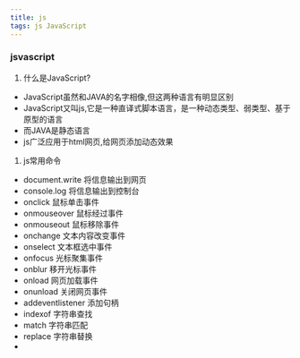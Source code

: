 ```yaml
---
title: js
tags: js JavaScript
---
```


### jsvascript

1. 什么是JavaScript?

  - JavaScript虽然和JAVA的名字相像,但这两种语言有明显区别
  - JavaScript又叫js,它是一种直译式脚本语言，是一种动态类型、弱类型、基于原型的语言
  - 而JAVA是静态语言
  - js广泛应用于html网页,给网页添加动态效果



<!--more-->



1. js常用命令
  - document.write 将信息输出到网页
  - console.log 将信息输出到控制台
  - onclick 鼠标单击事件
  - onmouseover 鼠标经过事件
  - onmouseout 鼠标移除事件
  - onchange 文本内容改变事件
  - onselect 文本框选中事件
  - onfocus 光标聚集事件
  - onblur 移开光标事件
  - onload 网页加载事件
  - onunload 关闭网页事件
  - addeventlistener 添加句柄
  - indexof 字符串查找
  - match 字符串匹配
  - replace 字符串替换
  - 
